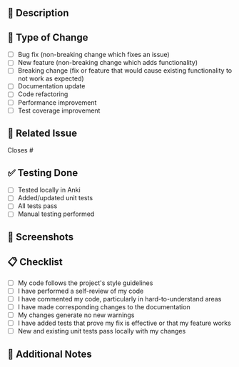 ## 📝 Description
<!-- Provide a brief description of the changes in this PR -->

## 🎯 Type of Change
<!-- Mark the relevant option with an "x" -->
- [ ] Bug fix (non-breaking change which fixes an issue)
- [ ] New feature (non-breaking change which adds functionality)
- [ ] Breaking change (fix or feature that would cause existing functionality to not work as expected)
- [ ] Documentation update
- [ ] Code refactoring
- [ ] Performance improvement
- [ ] Test coverage improvement

## 🔗 Related Issue
<!-- Link to the issue this PR addresses -->
Closes #

## ✅ Testing Done
<!-- Describe the testing you've performed -->
- [ ] Tested locally in Anki
- [ ] Added/updated unit tests
- [ ] All tests pass
- [ ] Manual testing performed

## 📸 Screenshots
<!-- If applicable, add screenshots to demonstrate the changes -->

## 📋 Checklist
- [ ] My code follows the project's style guidelines
- [ ] I have performed a self-review of my code
- [ ] I have commented my code, particularly in hard-to-understand areas
- [ ] I have made corresponding changes to the documentation
- [ ] My changes generate no new warnings
- [ ] I have added tests that prove my fix is effective or that my feature works
- [ ] New and existing unit tests pass locally with my changes

## 💭 Additional Notes
<!-- Add any additional information or context about the PR here -->
